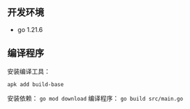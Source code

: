 ## 开发环境
  * go 1.21.6

## 编译程序
安装编译工具：
```
apk add build-base
```
安装依赖： `go mod download`
编译程序： `go build src/main.go`



